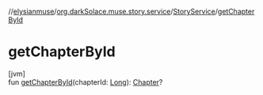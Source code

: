 //[elysianmuse](../../../index.md)/[org.darkSolace.muse.story.service](../index.md)/[StoryService](index.md)/[getChapterById](get-chapter-by-id.md)

# getChapterById

[jvm]\
fun [getChapterById](get-chapter-by-id.md)(chapterId: [Long](https://kotlinlang.org/api/latest/jvm/stdlib/kotlin/-long/index.html)): [Chapter](../../org.darkSolace.muse.story.model/-chapter/index.md)?
